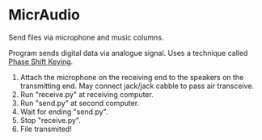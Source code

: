 # MicrAudio
Send files via microphone and music columns.

Program sends digital data via analogue signal. Uses a technique called [Phase Shift Keying](http://en.wikipedia.org/wiki/Phase_shift_keying).

1. Attach the microphone on the receiving end to the speakers on the transmitting end.
May connect jack/jack cabble to pass air transceive.
1. Run "receive.py" at receiving computer.
1. Run "send.py" at second computer.
1. Wait for ending "send.py".
1. Stop "receive.py".
1. File transmited!
